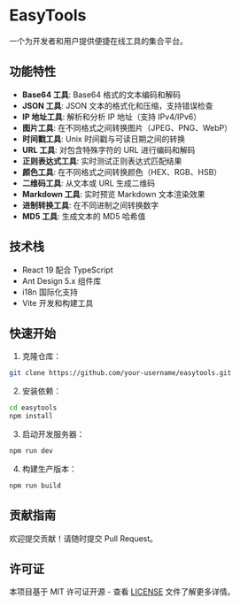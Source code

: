 # EasyTools

一个为开发者和用户提供便捷在线工具的集合平台。

## 功能特性

- **Base64 工具**: Base64 格式的文本编码和解码
- **JSON 工具**: JSON 文本的格式化和压缩，支持错误检查
- **IP 地址工具**: 解析和分析 IP 地址（支持 IPv4/IPv6）
- **图片工具**: 在不同格式之间转换图片（JPEG、PNG、WebP）
- **时间戳工具**: Unix 时间戳与可读日期之间的转换
- **URL 工具**: 对包含特殊字符的 URL 进行编码和解码
- **正则表达式工具**: 实时测试正则表达式匹配结果
- **颜色工具**: 在不同格式之间转换颜色（HEX、RGB、HSB）
- **二维码工具**: 从文本或 URL 生成二维码
- **Markdown 工具**: 实时预览 Markdown 文本渲染效果
- **进制转换工具**: 在不同进制之间转换数字
- **MD5 工具**: 生成文本的 MD5 哈希值

## 技术栈

- React 19 配合 TypeScript
- Ant Design 5.x 组件库
- i18n 国际化支持
- Vite 开发和构建工具

## 快速开始

1. 克隆仓库：
```bash
git clone https://github.com/your-username/easytools.git
```

2. 安装依赖：
```bash
cd easytools
npm install
```

3. 启动开发服务器：
```bash
npm run dev
```

4. 构建生产版本：
```bash
npm run build
```

## 贡献指南

欢迎提交贡献！请随时提交 Pull Request。

## 许可证

本项目基于 MIT 许可证开源 - 查看 [LICENSE](LICENSE) 文件了解更多详情。
